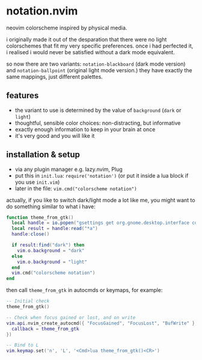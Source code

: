 # notation.nvim

neovim colorscheme inspired by physical media.

i originally made it out of the desparation that there were no light colorschemes that fit my very specific preferences. once i had perfected it, i realised i would never be satisfied without a dark mode equivalent.

so now there are two variants: `notation-blackboard` (dark mode version) and `notation-ballpoint` (original light mode version.) they have exactly the same mappings, just different palettes.

## features
- the variant to use is determined by the value of `background` (`dark` or `light`)
- thoughtful, sensible color choices: non-distracting, but informative
- exactly enough information to keep in your brain at once
- it's very good and you will like it

## installation & setup
- via any plugin manager e.g. lazy.nvim, Plug
- put this in `init.lua`: `require('notation')` (or put it inside a lua block if you use `init.vim`)
- later in the file: `vim.cmd("colorscheme notation")`

actually, if you like to switch dark/light mode a lot like me, you might want to do something similar to what i have:

```lua
function theme_from_gtk()
  local handle = io.popen("gsettings get org.gnome.desktop.interface color-scheme")
  local result = handle:read("*a")
  handle:close()

  if result:find("dark") then
    vim.o.background = "dark"
  else
    vim.o.background = "light"
  end
  vim.cmd("colorscheme notation")
end
```

then call `theme_from_gtk` in autocmds or keymaps, for example:

```lua
-- Initial check
theme_from_gtk()

-- Check when focus gained or lost, and on write
vim.api.nvim_create_autocmd({ "FocusGained", "FocusLost", "BufWrite" }, {
  callback = theme_from_gtk
})

-- Bind to L
vim.keymap.set('n', 'L', '<Cmd>lua theme_from_gtk()<CR>')
```
 
